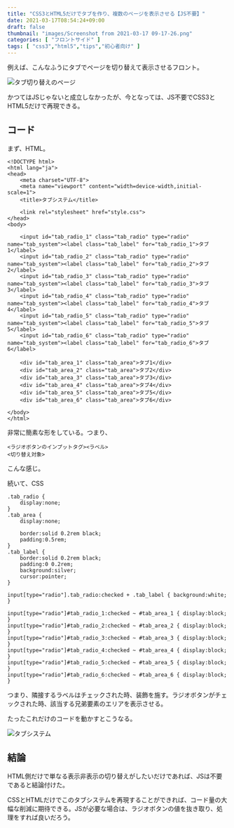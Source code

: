 ```yaml
---
title: "CSS3とHTML5だけでタブを作り、複数のページを表示させる【JS不要】"
date: 2021-03-17T08:54:24+09:00
draft: false
thumbnail: "images/Screenshot from 2021-03-17 09-17-26.png"
categories: [ "フロントサイド" ]
tags: [ "css3","html5","tips","初心者向け" ]
---
```


例えば、こんなふうにタブでページを切り替えて表示させるフロント。

<div class="img-center"><img src="/images/Screenshot from 2021-03-17 09-00-14.png" alt="タブ切り替えのページ"></div>

かつてはJSじゃないと成立しなかったが、今となっては、JS不要でCSS3とHTML5だけで再現できる。

## コード

まず、HTML。

    <!DOCTYPE html>
    <html lang="ja">
    <head>
        <meta charset="UTF-8">
        <meta name="viewport" content="width=device-width,initial-scale=1">
        <title>タブシステム</title>
    
        <link rel="stylesheet" href="style.css">
    </head>
    <body>
    
        <input id="tab_radio_1" class="tab_radio" type="radio" name="tab_system"><label class="tab_label" for="tab_radio_1">タブ1</label>
        <input id="tab_radio_2" class="tab_radio" type="radio" name="tab_system"><label class="tab_label" for="tab_radio_2">タブ2</label>
        <input id="tab_radio_3" class="tab_radio" type="radio" name="tab_system"><label class="tab_label" for="tab_radio_3">タブ3</label>
        <input id="tab_radio_4" class="tab_radio" type="radio" name="tab_system"><label class="tab_label" for="tab_radio_4">タブ4</label>
        <input id="tab_radio_5" class="tab_radio" type="radio" name="tab_system"><label class="tab_label" for="tab_radio_5">タブ5</label>
        <input id="tab_radio_6" class="tab_radio" type="radio" name="tab_system"><label class="tab_label" for="tab_radio_6">タブ6</label>
    
        <div id="tab_area_1" class="tab_area">タブ1</div>
        <div id="tab_area_2" class="tab_area">タブ2</div>
        <div id="tab_area_3" class="tab_area">タブ3</div>
        <div id="tab_area_4" class="tab_area">タブ4</div>
        <div id="tab_area_5" class="tab_area">タブ5</div>
        <div id="tab_area_6" class="tab_area">タブ6</div>
    
    </body>
    </html>


非常に簡素な形をしている。つまり、

    <ラジオボタンのインプットタグ><ラベル>
    <切り替え対象>

こんな感じ。

続いて、CSS


    .tab_radio {
        display:none;
    }
    .tab_area {
        display:none;
    
        border:solid 0.2rem black;
        padding:0.5rem;
    }
    .tab_label {
        border:solid 0.2rem black;
        padding:0 0.2rem;
        background:silver;
        cursor:pointer;
    }
    
    input[type="radio"].tab_radio:checked + .tab_label { background:white; }
    
    input[type="radio"]#tab_radio_1:checked ~ #tab_area_1 { display:block; }
    input[type="radio"]#tab_radio_2:checked ~ #tab_area_2 { display:block; }
    input[type="radio"]#tab_radio_3:checked ~ #tab_area_3 { display:block; }
    input[type="radio"]#tab_radio_4:checked ~ #tab_area_4 { display:block; }
    input[type="radio"]#tab_radio_5:checked ~ #tab_area_5 { display:block; }
    input[type="radio"]#tab_radio_6:checked ~ #tab_area_6 { display:block; }

つまり、隣接するラベルはチェックされた時、装飾を施す。ラジオボタンがチェックされた時、該当する兄弟要素のエリアを表示させる。

たったこれだけのコードを動かすとこうなる。

<div class="img-center"><img src="/images/Screenshot from 2021-03-17 09-17-26.png" alt="タブシステム"></div>

## 結論

HTML側だけで単なる表示非表示の切り替えがしたいだけであれば、JSは不要であると結論付けた。

CSSとHTMLだけでこのタブシステムを再現することができれば、コード量の大幅な削減に期待できる。JSが必要な場合は、ラジオボタンの値を抜き取り、処理をすれば良いだろう。


